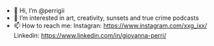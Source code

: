 - 👋 Hi, I’m @perrigii
- 👀 I’m interested in art, creativity, sunsets and true crime podcasts
- 📫 How to reach me:
  Instagran: https://www.instagram.com/xxg_ixx/ 
  Linkedin: https://www.linkedin.com/in/giovanna-perri/

<!---
perrigii/perrigii is a ✨ special ✨ repository because its `README.md` (this file) appears on your GitHub profile.
You can click the Preview link to take a look at your changes.
--->
